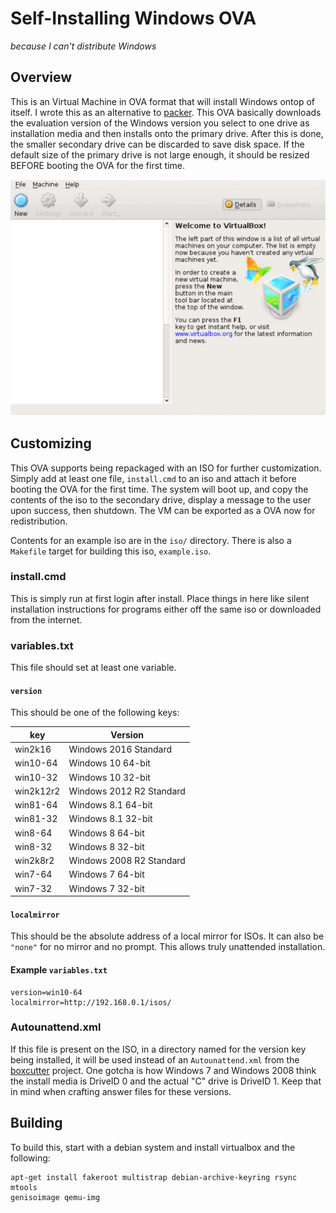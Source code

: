 Self-Installing Windows OVA
===========================
_because I can't distribute Windows_

Overview
--------

This is an Virtual Machine in OVA format that will install Windows ontop of
itself. I wrote this as an alternative to [packer](https://www.packer.io). This
OVA basically downloads the evaluation version of the Windows version you select
to one drive as installation media and then installs onto the primary drive.
After this is done, the smaller secondary drive can be discarded to save disk
space. If the default size of the primary drive is not large enough, it should
be resized BEFORE booting the OVA for the first time.

![windows 10](win10.gif)

Customizing
-----------

This OVA supports being repackaged with an ISO for further customization.
Simply add at least one file, `install.cmd` to an iso and attach it before
booting the OVA for the first time. The system will boot up, and copy the
contents of the iso to the secondary drive, display a message to the user upon
success, then shutdown. The VM can be exported as a OVA now for redistribution.

Contents for an example iso are in the `iso/` directory. There is also a
`Makefile` target for building this iso, `example.iso`.

### install.cmd
This is simply run at first login after install. Place things in here like
silent installation instructions for programs either off the same iso or
downloaded from the internet.

### variables.txt
This file should set at least one variable.

#### `version`
This should be one of the following keys:

|key      |Version                 |
|---------|------------------------|
|win2k16  |Windows 2016 Standard   |
|win10-64 |Windows 10 64-bit       |
|win10-32 |Windows 10 32-bit       |
|win2k12r2|Windows 2012 R2 Standard|
|win81-64 |Windows 8.1 64-bit      |
|win81-32 |Windows 8.1 32-bit      |
|win8-64  |Windows 8 64-bit        |
|win8-32  |Windows 8 32-bit        |
|win2k8r2 |Windows 2008 R2 Standard|
|win7-64  |Windows 7 64-bit        |
|win7-32  |Windows 7 32-bit        |

#### `localmirror`
This should be the absolute address of a local mirror for ISOs. It can also be
`"none"` for no mirror and no prompt. This allows truly unattended installation.


#### Example `variables.txt`
```
version=win10-64
localmirror=http://192.168.0.1/isos/
```

### Autounattend.xml
If this file is present on the ISO, in a directory named for the version key
being installed, it will be used instead of an `Autounattend.xml` from the
[boxcutter](https://github.com/boxcutter/windows) project. One gotcha is how
Windows 7 and Windows 2008 think the install media is DriveID 0 and the actual
"C" drive is DriveID 1. Keep that in mind when crafting answer files for these
versions.

Building
--------
To build this, start with a debian system and install virtualbox and the
following:
```
apt-get install fakeroot multistrap debian-archive-keyring rsync mtools
genisoimage qemu-img
```
